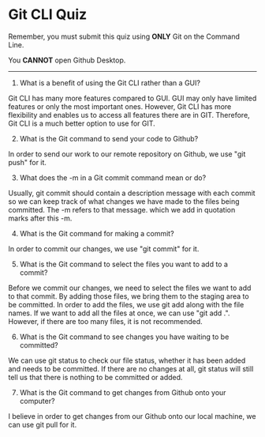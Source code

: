 # Git CLI Quiz

Remember, you must submit this quiz using **ONLY** Git on the Command Line.

You **CANNOT** open Github Desktop.

---

1. What is a benefit of using the Git CLI rather than a GUI?

Git CLI has many more features compared to GUI. GUI may only have limited features or only the most important ones. However, Git CLI has more flexibility and enables us to access all features there are in GIT. Therefore, Git CLI is a much better option to use for GIT.

2. What is the Git command to send your code to Github?

In order to send our work to our remote repository on Github, we use "git push" for it.

3. What does the -m in a Git commit command mean or do?

Usually, git commit should contain a description message with each commit so we can keep track of what changes we have made to the files being committed. The -m refers to that message. which we add in quotation marks after this -m.

4. What is the Git command for making a commit?

In order to commit our changes, we use "git commit" for it.

5. What is the Git command to select the files you want to add to a commit?

Before we commit our changes, we need to select the files we want to add to that commit. By adding those files, we bring them to the staging area to be committed. In order to add the files, we use git add along with the file names. If we want to add all the files at once, we can use "git add .". However, if there are too many files, it is not recommended.

6. What is the Git command to see changes you have waiting to be committed?

We can use git status to check our file status, whether it has been added and needs to be committed. If there are no changes at all, git status will still tell us that there is nothing to be committed or added.

7. What is the Git command to get changes from Github onto your computer?

I believe in order to get changes from our Github onto our local machine, we can use git pull for it.
